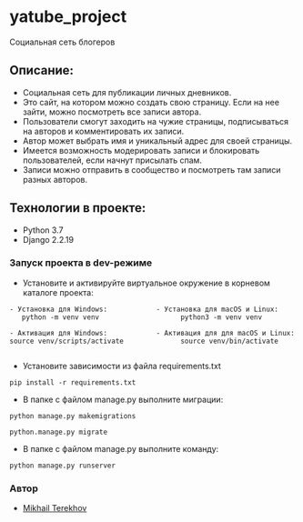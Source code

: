 # yatube_project
Социальная сеть блогеров
## Описание:
- Социальная сеть для публикации личных дневников.
- Это сайт, на котором можно создать свою страницу. Если на нее зайти, можно посмотреть все записи автора.
- Пользователи смогут заходить на чужие страницы, подписываться на авторов и комментировать их записи.
- Автор может выбрать имя и уникальный адрес для своей страницы.
- Имеется возможность модерировать записи и блокировать пользователей, если начнут присылать спам.
- Записи можно отправить в сообщество и посмотреть там записи разных авторов.
## Технологии в проекте:
- Python 3.7
- Django 2.2.19
### Запуск проекта в dev-режиме
- Установите и активируйте виртуальное окружение в корневом каталоге проекта:
```
- Установка для Windows:            - Установка для macOS и Linux:
   python -m venv venv                    python3 -m venv venv

- Активация для Windows:            - Активация для для macOS и Linux:
source venv/scripts/activate              source venv/bin/activate


```
- Установите зависимости из файла requirements.txt
```
pip install -r requirements.txt
``` 
- В папке с файлом manage.py выполните миграции:
```
python manage.py makemigrations

python.manage.py migrate
```
- В папке с файлом manage.py выполните команду:
```
python manage.py runserver
```

### Автор
- [Mikhail Terekhov](https://github.com/MrTepex)